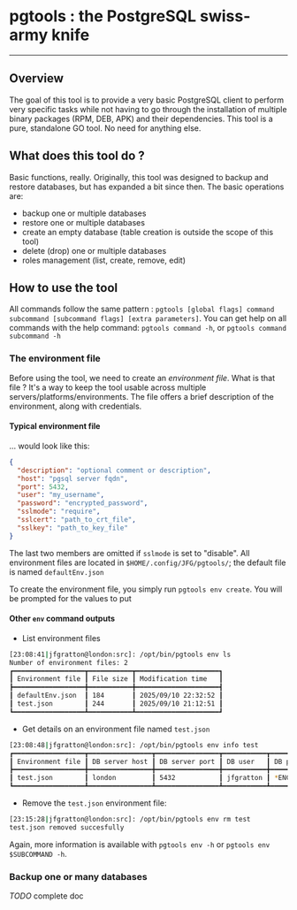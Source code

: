 # pgtools : the PostgreSQL swiss-army knife
___

## Overview
The goal of this tool is to provide a very basic PostgreSQL client to perform very specific tasks while not having to go through the installation of multiple binary packages (RPM, DEB, APK) and their dependencies.
This tool is a pure, standalone GO tool. No need for anything else.

## What does this tool do ?
Basic functions, really. Originally, this tool was designed to backup and restore databases, but has expanded a bit since then.
The basic operations are:
- backup one or multiple databases
- restore one or multiple databases
- create an empty database (table creation is outside the scope of this tool)
- delete (drop) one or multiple databases
- roles management (list, create, remove, edit)

## How to use the tool
All commands follow the same pattern : `pgtools [global flags] command subcommand [subcommand flags] [extra parameters]`.
You can get help on all commands with the help command: `pgtools command -h`, or `pgtools command subcommand -h`

### The environment file
Before using the tool, we need to create an _environment file_. What is that file ? It's a way to keep the tool usable across multiple servers/platforms/environments. The file offers a brief description of the environment, along with credentials.

#### Typical environment file
... would look like this:
```json
{
  "description": "optional comment or description",
  "host": "pgsql server fqdn",
  "port": 5432,
  "user": "my_username",
  "password": "encrypted_password",
  "sslmode": "require",
  "sslcert": "path_to_crt_file",
  "sslkey": "path_to_key_file"
}
```
The last two members are omitted if `sslmode` is set to "disable".
All environment files are located in `$HOME/.config/JFG/pgtools/`; the default file is named `defaultEnv.json`

To create the environment file, you simply run `pgtools env create`. You will be prompted for the values to put

#### Other `env` command outputs
- List environment files
```bash
[23:08:41|jfgratton@london:src]: /opt/bin/pgtools env ls
Number of environment files: 2
┏━━━━━━━━━━━━━━━━━━┳━━━━━━━━━━━┳━━━━━━━━━━━━━━━━━━━━━┓
┃ Environment file ┃ File size ┃ Modification time   ┃
┣━━━━━━━━━━━━━━━━━━╋━━━━━━━━━━━╋━━━━━━━━━━━━━━━━━━━━━┫
┃ defaultEnv.json  ┃ 184       ┃ 2025/09/10 22:32:52 ┃
┃ test.json        ┃ 244       ┃ 2025/09/10 21:12:51 ┃
┗━━━━━━━━━━━━━━━━━━┻━━━━━━━━━━━┻━━━━━━━━━━━━━━━━━━━━━┛
```
- Get details on an environment file named `test.json`
```bash
[23:08:48|jfgratton@london:src]: /opt/bin/pgtools env info test
┏━━━━━━━━━━━━━━━━━━┳━━━━━━━━━━━━━━━━┳━━━━━━━━━━━━━━━━┳━━━━━━━━━━━┳━━━━━━━━━━━━━┳━━━━━━━━━━━━━┳━━━━━━━━━━━━┳━━━━━━━━━━━━┳━━━━━━━━━━━━━━━━━━━━━━━┓
┃ Environment file ┃ DB server host ┃ DB server port ┃ DB user   ┃ DB password ┃ SSL enabled ┃ SSL cert   ┃ SSL key    ┃ Description           ┃
┣━━━━━━━━━━━━━━━━━━╋━━━━━━━━━━━━━━━━╋━━━━━━━━━━━━━━━━╋━━━━━━━━━━━╋━━━━━━━━━━━━━╋━━━━━━━━━━━━━╋━━━━━━━━━━━━╋━━━━━━━━━━━━╋━━━━━━━━━━━━━━━━━━━━━━━┫
┃ test.json        ┃ london         ┃ 5432           ┃ jfgratton ┃ *ENCODED*   ┃ require     ┃ london.crt ┃ london.key ┃ test environment file ┃
┗━━━━━━━━━━━━━━━━━━┻━━━━━━━━━━━━━━━━┻━━━━━━━━━━━━━━━━┻━━━━━━━━━━━┻━━━━━━━━━━━━━┻━━━━━━━━━━━━━┻━━━━━━━━━━━━┻━━━━━━━━━━━━┻━━━━━━━━━━━━━━━━━━━━━━━┛
```
- Remove the `test.json` environment file:
```bash
[23:15:28|jfgratton@london:src]: /opt/bin/pgtools env rm test
test.json removed succesfully
```
Again, more information is available with `pgtools env -h` or `pgtools env $SUBCOMMAND -h`.

### Backup one or many databases

*TODO*
complete doc